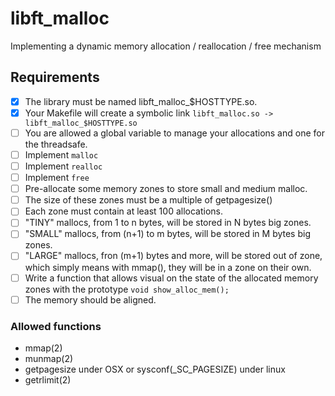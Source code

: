 # libft_malloc
Implementing a dynamic memory allocation / reallocation / free mechanism

## Requirements

- [x] The library must be named libft_malloc_$HOSTTYPE.so.
- [x] Your Makefile will create a symbolic link `libft_malloc.so -> libft_malloc_$HOSTTYPE.so`
- [ ] You are allowed a global variable to manage your allocations and one for the threadsafe.
- [ ] Implement `malloc`
- [ ] Implement `realloc`
- [ ] Implement `free`
- [ ] Pre-allocate some memory zones to store small and medium malloc.
- [ ] The size of these zones must be a multiple of getpagesize()
- [ ] Each zone must contain at least 100 allocations.
- [ ] "TINY" mallocs, from 1 to n bytes, will be stored in N bytes big zones.
- [ ] "SMALL" mallocs, from (n+1) to m bytes, will be stored in M bytes big zones.
- [ ] "LARGE" mallocs, fron (m+1) bytes and more, will be stored out of zone, which simply means
      with mmap(), they will be in a zone on their own.
- [ ] Write a function that allows visual on the state of the allocated memory zones with the
      prototype `void show_alloc_mem();`
- [ ] The memory should be aligned.

### Allowed functions

- mmap(2)
- munmap(2)
- getpagesize under OSX or sysconf(_SC_PAGESIZE) under linux
- getrlimit(2)
